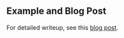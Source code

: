 ## Example and Blog Post
For detailed writeup, see this [blog post](https://datastud.dev/posts/time-series-resample).